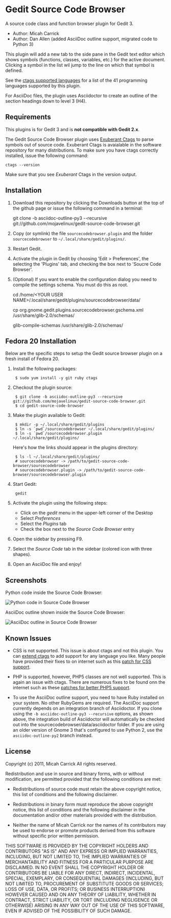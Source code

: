 Gedit Source Code Browser
=========================

A source code class and function browser plugin for Gedit 3. 

* Author: Micah Carrick
* Author: Dan Allen (added AsciiDoc outline support, migrated code to Python 3)

This plugin will add a new tab to the side pane in the Gedit text editor which
shows symbols (functions, classes, variables, etc.) for the active document. 
Clicking a symbol in the list wil jump to the line on which that symbol is 
defined.

See the [ctags supported languages](http://ctags.sourceforge.net/languages.html)
for a list of the 41 programming languages supported by this plugin.

For AsciiDoc files, the plugin uses Asciidoctor to create an outline of the
section headings down to level 3 (H4).

Requirements
------------

This plugins is for Gedit 3 and is **not compatible with Gedit 2.x**. 

The Gedit Source Code Browser plugin uses 
[Exuberant Ctags](http://ctags.sourceforge.net/) to parse symbols
out of source code. Exuberant Ctags is avaialable in the software repository for
many distributions. To make sure you have ctags correctly installed, issue
the following command:

    ctags --version
    
Make sure that you see *Exuberant* Ctags in the version output.


Installation
------------

1. Download this repository by clicking the Downloads button at the top of the 
   github page or issue the following command in a terminal:

    git clone -b asciidoc-outline-py3 --recursive git://github.com/mojavelinux/gedit-source-code-browser.git

2. Copy (or symlink) the file `sourcecodebrowser.plugin` and the folder `sourcecodebrowser` to
   `~/.local/share/gedit/plugins/`.

3. Restart Gedit.

4. Activate the plugin in Gedit by choosing 'Edit > Preferences', the selecting
   the 'Plugins' tab, and checking the box next to 'Soucre Code Browser'.
   
5. (Optional) If you want to enable the configuration dialog you need to compile
   the settings schema. You must do this as root.

    cd /home/&lt;YOUR USER NAME&gt;/.local/share/gedit/plugins/sourcecodebrowser/data/
    
    cp org.gnome.gedit.plugins.sourcecodebrowser.gschema.xml /usr/share/glib-2.0/schemas/
    
    glib-compile-schemas /usr/share/glib-2.0/schemas/

Fedora 20 Installation
----------------------

Below are the specific steps to setup the Gedit source browser plugin on a fresh install of Fedora 20.

1. Install the following packages:

        $ sudo yum install -y git ruby ctags

2. Checkout the plugin source:

        $ git clone -b asciidoc-outline-py3 --recursive git://github.com/mojavelinux/gedit-source-code-browser.git
        $ cd gedit-source-code-browser

3. Make the plugin available to Gedit:

        $ mkdir -p ~/.local/share/gedit/plugins
        $ ln -s `pwd`/sourcecodebrowser ~/.local/share/gedit/plugins/
        $ ln -s `pwd`/sourcecodebrowser.plugin ~/.local/share/gedit/plugins/

   Here's how the links should appear in the plugins directory:

        $ ls -l ~/.local/share/gedit/plugins/
        # sourcecodebrowser -> /path/to/gedit-source-code-browser/sourcecodebrowser
        # sourcecodebrowser.plugin -> /path/to/gedit-source-code-browser/sourcecodebrowser.plugin

4. Start Gedit:

        gedit

5. Activate the plugin using the following steps:
   * Click on the _gedit_ menu in the upper-left corner of the Desktop
   * Select _Preferences_
   * Select the _Plugins_ tab
   * Check the box next to the _Source Code Browser_ entry

6. Open the sidebar by pressing F9.

7. Select the _Source Code_ tab in the sidebar (colored icon with three shapes).

8. Open an AsciiDoc file and enjoy!

Screenshots
-----------

Python code inside the Source Code Browser:

![Python code in Source Code Browser](http://www.micahcarrick.com/images/gedit-source-code-browser/python.png)

AsciiDoc outline shown inside the Source Code Browser:

![AsciiDoc outline in Source Code Browser](https://lh4.googleusercontent.com/-972lyzO6xKU/UtUP1CmaJ6I/AAAAAAAAEk4/MASDX4-5DJw/w1192-h655-no/gedit-interactive-asciidoc-outline.png)

Known Issues
------------

* CSS is not supported. This issue is about ctags and not this plugin. You can
  [extend ctags](http://ctags.sourceforge.net/EXTENDING.html) to add support for 
  any language you like. Many people have provided their fixes to on internet 
  such as this [patch for CSS support](http://scie.nti.st/2006/12/22/how-to-add-css-support-to-ctags).
  
* PHP is supported, however, PHP5 classes are not well supported. This is again
  an issue with ctags. There are numerous fixes to be found onn the internet
  such as these 
  [patches for better PHP5 support](http://www.jejik.com/articles/2008/11/patching_exuberant-ctags_for_better_php5_support_in_vim/).

* To use the AsciiDoc outline support, you need to have Ruby installed on your
  system.  No other RubyGems are required. The AsciiDoc support currently
  depends on an integration branch of Asciidoctor. If you clone using the `-b
  asciidoc-outline-py3 --recursive` options, as shown above, the integration
  build of Asciidoctor will automatically be checked out into the
  sourcecodebrowser/data/asciidoctor folder. If you are using an older version
  of Gnome 3 that's configured to use Python 2, use the `asciidoc-outline-py2`
  branch instead.

License
-------

Copyright (c) 2011, Micah Carrick
All rights reserved.

Redistribution and use in source and binary forms, with or without modification, 
are permitted provided that the following conditions are met:

* Redistributions of source code must retain the above copyright notice, this 
list of conditions and the following disclaimer.
      
* Redistributions in binary form must reproduce the above copyright notice, 
this list of conditions and the following disclaimer in the documentation 
and/or other materials provided with the distribution.
    
* Neither the name of Micah Carrick nor the names of its 
contributors may be used to endorse or promote products derived from this 
software without specific prior written permission.

THIS SOFTWARE IS PROVIDED BY THE COPYRIGHT HOLDERS AND CONTRIBUTORS "AS IS" AND 
ANY EXPRESS OR IMPLIED WARRANTIES, INCLUDING, BUT NOT LIMITED TO, THE IMPLIED 
WARRANTIES OF MERCHANTABILITY AND FITNESS FOR A PARTICULAR PURPOSE ARE 
DISCLAIMED. IN NO EVENT SHALL THE COPYRIGHT HOLDER OR CONTRIBUTORS BE LIABLE FOR 
ANY DIRECT, INDIRECT, INCIDENTAL, SPECIAL, EXEMPLARY, OR CONSEQUENTIAL DAMAGES 
(INCLUDING, BUT NOT LIMITED TO, PROCUREMENT OF SUBSTITUTE GOODS OR SERVICES; 
LOSS OF USE, DATA, OR PROFITS; OR BUSINESS INTERRUPTION) HOWEVER CAUSED AND ON 
ANY THEORY OF LIABILITY, WHETHER IN CONTRACT, STRICT LIABILITY, OR TORT 
(INCLUDING NEGLIGENCE OR OTHERWISE) ARISING IN ANY WAY OUT OF THE USE OF THIS 
SOFTWARE, EVEN IF ADVISED OF THE POSSIBILITY OF SUCH DAMAGE.
